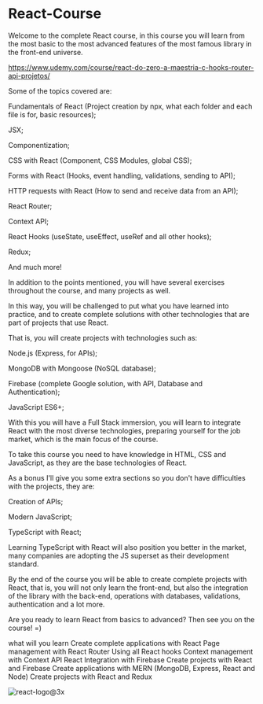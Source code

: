 # React-Course
Welcome to the complete React course, in this course you will learn from the most basic to the most advanced features of the most famous library in the front-end universe.

https://www.udemy.com/course/react-do-zero-a-maestria-c-hooks-router-api-projetos/

Some of the topics covered are:

Fundamentals of React (Project creation by npx, what each folder and each file is for, basic resources);

JSX;

Componentization;

CSS with React (Component, CSS Modules, global CSS);

Forms with React (Hooks, event handling, validations, sending to API);

HTTP requests with React (How to send and receive data from an API);

React Router;

Context API;

React Hooks (useState, useEffect, useRef and all other hooks);

Redux;

And much more!

In addition to the points mentioned, you will have several exercises throughout the course, and many projects as well.

In this way, you will be challenged to put what you have learned into practice, and to create complete solutions with other technologies that are part of projects that use React.

That is, you will create projects with technologies such as:

Node.js (Express, for APIs);

MongoDB with Mongoose (NoSQL database);

Firebase (complete Google solution, with API, Database and Authentication);

JavaScript ES6+;

With this you will have a Full Stack immersion, you will learn to integrate React with the most diverse technologies, preparing yourself for the job market, which is the main focus of the course.

To take this course you need to have knowledge in HTML, CSS and JavaScript, as they are the base technologies of React.

As a bonus I'll give you some extra sections so you don't have difficulties with the projects, they are:

Creation of APIs;

Modern JavaScript;

TypeScript with React;

Learning TypeScript with React will also position you better in the market, many companies are adopting the JS superset as their development standard.

By the end of the course you will be able to create complete projects with React, that is, you will not only learn the front-end, but also the integration of the library with the back-end, operations with databases, validations, authentication and a lot more.

Are you ready to learn React from basics to advanced? Then see you on the course! =)

what will you learn
Create complete applications with React
Page management with React Router
Using all React hooks
Context management with Context API
React Integration with Firebase
Create projects with React and Firebase
Create applications with MERN (MongoDB, Express, React and Node)
Create projects with React and Redux

![react-logo@3x](https://user-images.githubusercontent.com/87822546/218772052-61f43800-cd00-4498-ac67-29a7271d2dae.svg)
